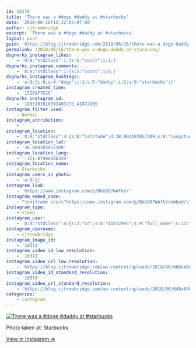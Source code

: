 ```yaml
---
id: 10370
title: 'There was a #doge #daddy at #starbucks'
date: '2018-06-16T12:32:05-07:00'
author: cjtrowbridge
excerpt: 'There was a #doge #daddy at #starbucks'
layout: post
guid: 'https://blog.cjtrowbridge.com/2018/06/16/there-was-a-doge-daddy-at-starbucks/'
permalink: /2018/06/16/there-was-a-doge-daddy-at-starbucks/
dsgnwrks_instagram_likes:
    - 'O:8:"stdClass":1:{s:5:"count";i:1;}'
dsgnwrks_instagram_comments:
    - 'O:8:"stdClass":1:{s:5:"count";i:0;}'
dsgnwrks_instagram_hashtags:
    - 'a:3:{i:0;s:4:"doge";i:1;s:5:"daddy";i:2;s:9:"starbucks";}'
instagram_created_time:
    - '1529177525'
dsgnwrks_instagram_id:
    - '1803193910592403733_41872995'
instagram_filter_used:
    - Normal
instagram_attribution:
    - ''
instagram_location:
    - 'O:8:"stdClass":4:{s:8:"latitude";d:38.904183957309;s:9:"longitude";d:-121.07400566339;s:4:"name";s:9:"Starbucks";s:2:"id";i:611873;}'
instagram_location_lat:
    - '38.904183957309'
instagram_location_long:
    - '-121.07400566339'
instagram_location_name:
    - Starbucks
instagram_users_in_photo:
    - 'a:0:{}'
instagram_link:
    - 'https://www.instagram.com/p/BkGO07WAfkV/'
instagram_embed_code:
    - "\n<iframe src=\"https://www.instagram.com/p/BkGO07WAfkV/embed/\" width=\"612\" height=\"710\" frameborder=\"0\" scrolling=\"no\" allowtransparency=\"true\" class=\"insta-image-embed\"></iframe>\n"
instagram_type:
    - video
instagram_user:
    - 'O:8:"stdClass":4:{s:2:"id";s:8:"41872995";s:9:"full_name";s:13:"CJ Trowbridge";s:15:"profile_picture";s:141:"https://scontent.cdninstagram.com/vp/016c8659e3e0906fa8fffe1b7e5cfacc/5BB8B91C/t51.2885-19/s150x150/13724650_1188772791164794_142557231_a.jpg";s:8:"username";s:12:"cjtrowbridge";}'
instagram_username:
    - cjtrowbridge
instagram_image_id:
    - '10371'
instagram_video_id_low_resolution:
    - '10372'
instagram_video_url_low_resolution:
    - 'https://blog.cjtrowbridge.com/wp-content/uploads/2018/06/480x480-video-1529177525.mp4'
instagram_video_id_standard_resolution:
    - '10373'
instagram_video_url_standard_resolution:
    - 'https://blog.cjtrowbridge.com/wp-content/uploads/2018/06/640x640-video-1529177525.mp4'
categories:
    - Instagram
---
```


[![There was a #doge #daddy at #starbucks](https://blog.cjtrowbridge.com/wp-content/uploads/2018/06/1529177525-1-1.jpg)](https://www.instagram.com/p/BkGO07WAfkV/)

Photo taken at: Starbucks

[View in Instagram ⇒](https://www.instagram.com/p/BkGO07WAfkV/)